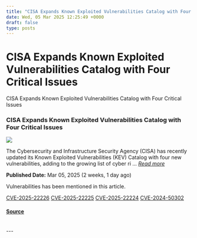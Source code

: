 ```yaml
---
title: "CISA Expands Known Exploited Vulnerabilities Catalog with Four Critical Issues"
date: Wed, 05 Mar 2025 12:25:49 +0000
draft: false
type: posts
---
```

# CISA Expands Known Exploited Vulnerabilities Catalog with Four Critical Issues





 CISA Expands Known Exploited Vulnerabilities Catalog with Four Critical Issues 

### CISA Expands Known Exploited Vulnerabilities Catalog with Four Critical Issues

![](https://upload.cvefeed.io/news/33575/thumbnail.jpg)

The Cybersecurity and Infrastructure Security Agency (CISA) has recently updated its Known Exploited Vulnerabilities (KEV) Catalog with four new vulnerabilities, adding to the growing list of cyber ri ... [_Read more_](https://thecyberexpress.com/cisa-known-exploited-vulnerabilities-catalog-3/)

**Published Date:** Mar 05, 2025 (2 weeks, 1 day ago)

Vulnerabilities has been mentioned in this article.

[CVE-2025-22226](https://cvefeed.io/vuln/detail/CVE-2025-22226) [CVE-2025-22225](https://cvefeed.io/vuln/detail/CVE-2025-22225) [CVE-2025-22224](https://cvefeed.io/vuln/detail/CVE-2025-22224) [CVE-2024-50302](https://cvefeed.io/vuln/detail/CVE-2024-50302)

#### [Source](https://thecyberexpress.com/cisa-known-exploited-vulnerabilities-catalog-3/)

<br/>
---
